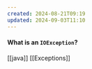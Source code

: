 ```yaml
---
created: 2024-08-21T09:19
updated: 2024-09-03T11:10
---
```

#### What is an `IOException`?


[[java]] [[Exceptions]]